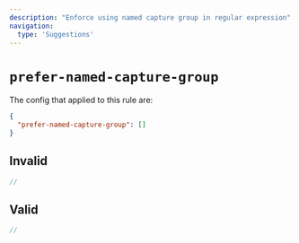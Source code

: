 ```yaml
---
description: "Enforce using named capture group in regular expression"
navigation:
  type: 'Suggestions'
---
```


# `prefer-named-capture-group`

The config that applied to this rule are:

```json
{
  "prefer-named-capture-group": []
}
```

## Invalid

```js invalid
//
```

## Valid

```js valid
//
```
  